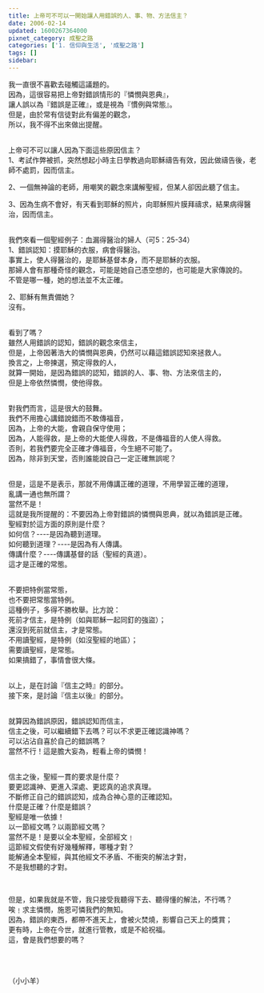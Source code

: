 ```yaml
---
title: 上帝可不可以一開始讓人用錯誤的人、事、物、方法信主？
date: 2006-02-14
updated: 1600267364000
pixnet_category: 成聖之路
categories: ['1. 信仰與生活', '成聖之路']
tags: []
sidebar: 
---
```


<p>我一直很不喜歡去碰觸這議題的。<br/>
因為，這很容易把上帝對錯誤情形的『憐憫與恩典』，<br/>
讓人誤以為『錯誤是正確』，或是視為『慣例與常態』。<br/>
但是，由於常有信徒對此有偏差的觀念，<br/>
所以，我不得不出來做出提醒。</p>
<p><br/>
上帝可不可以讓人因為下面這些原因信主？<br/>
1、考試作弊被抓，突然想起小時主日學教過向耶穌禱告有效，因此做禱告後，老師不處罰，因而信主。</p>
<p>2、一個無神論的老師，用嘲笑的觀念來講解聖經，但某人卻因此聽了信主。</p>
<p>3、因為生病不會好，有天看到耶穌的照片，向耶穌照片膜拜禱求，結果病得醫治，因而信主。</p>
<p><br/>
我們來看一個聖經例子：血漏得醫治的婦人（可5：25-34）<br/>
1、錯誤認知：摸耶穌的衣服，病會得醫治。<br/>
事實上，使人得醫治的，是耶穌基督本身，而不是耶穌的衣服。<br/>
那婦人會有那種奇怪的觀念，可能是她自己憑空想的，也可能是大家傳說的。<br/>
不管是哪一種，她的想法並不太正確。</p>
<p>2、耶穌有無責備她？<br/>
沒有。</p>
<p><br/>
看到了嗎？<br/>
雖然人用錯誤的認知，錯誤的觀念來信主，<br/>
但是，上帝因著浩大的憐憫與恩典，仍然可以藉這錯誤認知來拯救人。<br/>
換言之，上帝揀選，預定得救的人，<br/>
就算一開始，是因為錯誤的認知，錯誤的人、事、物、方法來信主的，<br/>
但是上帝依然憐憫，使他得救。</p>
<p><br/>
對我們而言，這是很大的鼓舞。<br/>
我們不用擔心講錯說錯而不敢傳福音，<br/>
因為，上帝的大能，會親自保守使用；<br/>
因為，人能得救，是上帝的大能使人得救，不是傳福音的人使人得救。<br/>
否則，若我們要完全正確才傳福音，今生絕不可能了。<br/>
因為，除非到天堂，否則誰能說自己一定正確無誤呢？</p>
<p><br/>
但是，這是不是表示，那就不用傳講正確的道理，不用學習正確的道理，<br/>
亂講一通也無所謂？<br/>
當然不是！<br/>
這就是我所提醒的：不要因為上帝對錯誤的憐憫與恩典，就以為錯誤是正確。<br/>
聖經對於這方面的原則是什麼？<br/>
如何信？----是因為聽到道理。<br/>
如何聽到道理？----是因為有人傳講。<br/>
傳講什麼？----傳講基督的話（聖經的真道）。<br/>
這才是正確的常態。</p>
<p><br/>
不要把特例當常態，<br/>
也不要把常態當特例。<br/>
這種例子，多得不勝枚舉。比方說：<br/>
死前才信主，是特例（如與耶穌一起同釘的強盜）；<br/>
還沒到死前就信主，才是常態。<br/>
不用讀聖經，是特例（如沒聖經的地區）；<br/>
需要讀聖經，是常態。<br/>
如果搞錯了，事情會很大條。</p>
<p><br/>
以上，是在討論『信主之時』的部分。<br/>
接下來，是討論『信主以後』的部分。</p>
<p><br/>
就算因為錯誤原因，錯誤認知而信主，<br/>
信主之後，可以繼續錯下去嗎？可以不求更正確認識神嗎？<br/>
可以沾沾自喜於自己的錯誤嗎？<br/>
當然不行！這是膽大妄為，輕看上帝的憐憫！</p>
<p><br/>
信主之後，聖經一貫的要求是什麼？<br/>
要更認識神、更進入深處、更認真的追求真理。<br/>
不斷修正自己的錯誤認知，成為合神心意的正確認知。<br/>
什麼是正確？什麼是錯誤？<br/>
聖經是唯一依據！<br/>
以一節經文嗎？以兩節經文嗎？<br/>
當然不是！是要以全本聖經，全部經文﹗<br/>
這節經文假使有好幾種解釋，哪種才對？<br/>
能解通全本聖經，與其他經文不矛盾、不衝突的解法才對，<br/>
不是我想聽的才對。</p>
<p> </p>
<p>但是，如果我就是不管，我只接受我聽得下去、聽得懂的解法，不行嗎？<br/>
唉﹗求主憐憫，施恩可憐我們的無知。<br/>
因為，錯誤的東西，都帶不進天上，會被火焚燒，影響自己天上的獎賞；<br/>
更有時，上帝在今世，就進行管教，或是不給祝福。<br/>
這，會是我們想要的嗎？</p>
<p> </p>
<p><br/>
（小小羊）</p>
<p> </p>
